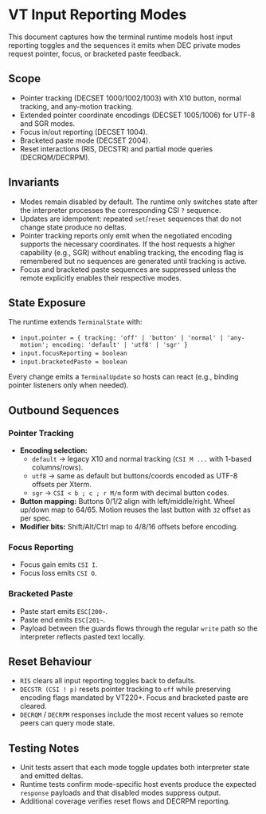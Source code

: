 # VT Input Reporting Modes

This document captures how the terminal runtime models host input reporting toggles and the sequences it emits when DEC private modes request pointer, focus, or bracketed paste feedback.

## Scope

- Pointer tracking (DECSET 1000/1002/1003) with X10 button, normal tracking, and any-motion tracking.
- Extended pointer coordinate encodings (DECSET 1005/1006) for UTF-8 and SGR modes.
- Focus in/out reporting (DECSET 1004).
- Bracketed paste mode (DECSET 2004).
- Reset interactions (RIS, DECSTR) and partial mode queries (DECRQM/DECRPM).

## Invariants

- Modes remain disabled by default. The runtime only switches state after the interpreter processes the corresponding CSI `?` sequence.
- Updates are idempotent: repeated `set`/`reset` sequences that do not change state produce no deltas.
- Pointer tracking reports only emit when the negotiated encoding supports the necessary coordinates. If the host requests a higher capability (e.g., SGR) without enabling tracking, the encoding flag is remembered but no sequences are generated until tracking is active.
- Focus and bracketed paste sequences are suppressed unless the remote explicitly enables their respective modes.

## State Exposure

The runtime extends `TerminalState` with:

- `input.pointer = { tracking: 'off' | 'button' | 'normal' | 'any-motion'; encoding: 'default' | 'utf8' | 'sgr' }`
- `input.focusReporting = boolean`
- `input.bracketedPaste = boolean`

Every change emits a `TerminalUpdate` so hosts can react (e.g., binding pointer listeners only when needed).

## Outbound Sequences

### Pointer Tracking

- **Encoding selection:**
  - `default` → legacy X10 and normal tracking (`CSI M ...` with 1-based columns/rows).
  - `utf8` → same as default but buttons/coords encoded as UTF-8 offsets per Xterm.
  - `sgr` → `CSI < b ; c ; r M/m` form with decimal button codes.
- **Button mapping:** Buttons 0/1/2 align with left/middle/right. Wheel up/down map to 64/65. Motion reuses the last button with `32` offset as per spec.
- **Modifier bits:** Shift/Alt/Ctrl map to 4/8/16 offsets before encoding.

### Focus Reporting

- Focus gain emits `CSI I`.
- Focus loss emits `CSI O`.

### Bracketed Paste

- Paste start emits `ESC[200~`.
- Paste end emits `ESC[201~`.
- Payload between the guards flows through the regular `write` path so the interpreter reflects pasted text locally.

## Reset Behaviour

- `RIS` clears all input reporting toggles back to defaults.
- `DECSTR (CSI ! p)` resets pointer tracking to `off` while preserving encoding flags mandated by VT220+. Focus and bracketed paste are cleared.
- `DECRQM` / `DECRPM` responses include the most recent values so remote peers can query mode state.

## Testing Notes

- Unit tests assert that each mode toggle updates both interpreter state and emitted deltas.
- Runtime tests confirm mode-specific host events produce the expected `response` payloads and that disabled modes suppress output.
- Additional coverage verifies reset flows and DECRPM reporting.
